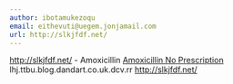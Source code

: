 ```yaml
---
author: ibotamukezoqu
email: eithevuti@uegem.jonjamail.com
url: http://slkjfdf.net/
---
```


http://slkjfdf.net/ - Amoxicillin <a href="http://slkjfdf.net/">Amoxicillin No Prescription</a> lhj.ttbu.blog.dandart.co.uk.dcv.rr http://slkjfdf.net/